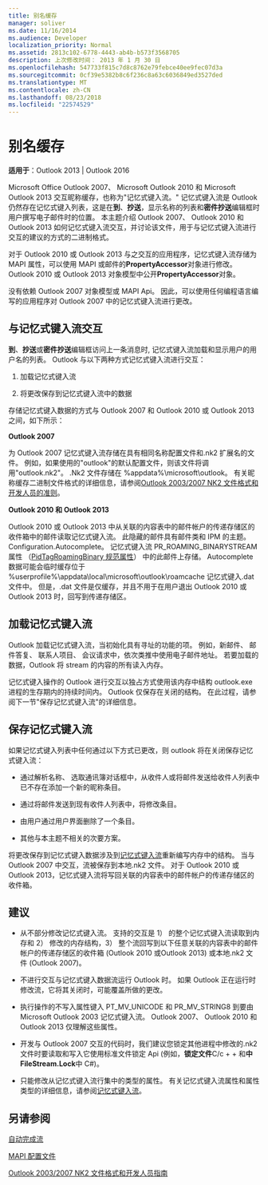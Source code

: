 ```yaml
---
title: 别名缓存
manager: soliver
ms.date: 11/16/2014
ms.audience: Developer
localization_priority: Normal
ms.assetid: 2813c102-6778-4443-ab4b-b573f3568705
description: 上次修改时间： 2013 年 1 月 30 日
ms.openlocfilehash: 547733f815c7d8c8762e79febce40ee9fec07d3a
ms.sourcegitcommit: 0cf39e5382b8c6f236c8a63c6036849ed3527ded
ms.translationtype: MT
ms.contentlocale: zh-CN
ms.lasthandoff: 08/23/2018
ms.locfileid: "22574529"
---
```

# <a name="nickname-cache"></a>别名缓存

 
  
**适用于**：Outlook 2013 | Outlook 2016 
  
Microsoft Office Outlook 2007、 Microsoft Outlook 2010 和 Microsoft Outlook 2013 交互昵称缓存，也称为"记忆式键入流。" 记忆式键入流是 Outlook 仍然存在记忆式键入列表，这是在**到**、**抄送**，显示名称的列表和**密件抄送**编辑框时用户撰写电子邮件时的位置。 本主题介绍 Outlook 2007、 Outlook 2010 和 Outlook 2013 如何记忆式键入流交互，并讨论该文件，用于与记忆式键入流进行交互的建议的方式的二进制格式。 
  
对于 Outlook 2010 或 Outlook 2013 与之交互的应用程序，记忆式键入流存储为 MAPI 属性，可以使用 MAPI 或邮件的**PropertyAccessor**对象进行修改。 Outlook 2010 或 Outlook 2013 对象模型中公开**PropertyAccessor**对象。 
  
没有依赖 Outlook 2007 对象模型或 MAPI Api。 因此，可以使用任何编程语言编写的应用程序对 Outlook 2007 中的记忆式键入流进行更改。
  
## <a name="interacting-with-the-autocomplete-stream"></a>与记忆式键入流交互

**到**、**抄送**或**密件抄送**编辑框访问上一条消息时, 记忆式键入流加载和显示用户的用户名的列表。 Outlook 与以下两种方式记忆式键入流进行交互： 
  
1. 加载记忆式键入流 
    
2. 将更改保存到记忆式键入流中的数据
    
存储记忆式键入数据的方式与 Outlook 2007 和 Outlook 2010 或 Outlook 2013 之间，如下所示： 
  
 **Outlook 2007**
  
为 Outlook 2007 记忆式键入流存储在具有相同名称配置文件和.nk2 扩展名的文件。 例如，如果使用的"outlook"的默认配置文件，则该文件将调用"outlook.nk2"。 .Nk2 文件存储在 %appdata%\microsoft\outlook。 有关昵称缓存二进制文件格式的详细信息，请参阅[Outlook 2003/2007 NK2 文件格式和开发人员的准则](http://portalvhds6gyn3khqwmgzd.blob.core.windows.net/files/NK2/NK2WithBinaryExample.pdf)。
  
 **Outlook 2010 和 Outlook 2013**
  
Outlook 2010 或 Outlook 2013 中从关联的内容表中的邮件帐户的传递存储区的收件箱中的邮件读取记忆式键入流。 此隐藏的邮件具有邮件类和 IPM 的主题。Configuration.Autocomplete。 记忆式键入流 PR_ROAMING_BINARYSTREAM 属性 （[PidTagRoamingBinary 规范属性](pidtagroamingbinary-canonical-property.md)） 中的此邮件上存储。 Autocomplete 数据可能会临时缓存位于 %userprofile%\appdata\local\microsoft\outlook\roamcache 记忆式键入.dat 文件中。 但是，.dat 文件是仅缓存，并且不用于在用户退出 Outlook 2010 或 Outlook 2013 时，回写到传递存储区。
  
## <a name="loading-the-autocomplete-stream"></a>加载记忆式键入流

Outlook 加载记忆式键入流，当初始化具有寻址的功能的项。 例如，新邮件、 邮件答复、 联系人项目、 会议请求中，依次类推中使用电子邮件地址。 若要加载的数据，Outlook 将 stream 的内容的所有读入内存。
  
记忆式键入操作的 Outlook 进行交互以独占方式使用该内存中结构 outlook.exe 进程的生存期内的持续时间内。 Outlook 仅保存在关闭的结构。 在此过程，请参阅下一节"保存记忆式键入流"的详细信息。
  
## <a name="saving-the-autocomplete-stream"></a>保存记忆式键入流

如果记忆式键入列表中任何通过以下方式已更改，则 outlook 将在关闭保存记忆式键入流：
  
- 通过解析名称、 选取通讯簿对话框中，从收件人或将邮件发送给收件人列表中已不存在添加一个新的昵称条目。
    
- 通过将邮件发送到现有收件人列表中，将修改条目。
    
- 由用户通过用户界面删除了一个条目。
    
- 其他与本主题不相关的次要方案。
    
将更改保存到记忆式键入数据涉及到[记忆式键入流](autocomplete-stream.md)重新编写内存中的结构。 当与 Outlook 2007 中交互，流被保存到本地.nk2 文件。 对于 Outlook 2010 或 Outlook 2013，记忆式键入流将写回关联的内容表中的邮件帐户的传递存储区的收件箱。
  
## <a name="recommendations"></a>建议

- 从不部分修改记忆式键入流。 支持的交互是 1） 的整个记忆式键入流读取到内存和 2） 修改的内存结构，3） 整个流回写到以下任意关联的内容表中的邮件帐户的传递存储区的收件箱 (Outlook 2010 或Outlook 2013) 或本地.nk2 文件 (Outlook 2007)。
    
- 不进行交互与记忆式键入数据流运行 Outlook 时。 如果 Outlook 正在运行时修改流，它将其关闭时，可能覆盖所做的更改。
    
- 执行操作的不写入属性键入 PT_MV_UNICODE 和 PR_MV_STRING8 到要由 Microsoft Outlook 2003 记忆式键入流。 Outlook 2007、 Outlook 2010 和 Outlook 2013 仅理解这些属性。
    
- 开发与 Outlook 2007 交互的代码时，我们建议您锁定其他进程中修改的.nk2 文件时要读取和写入它使用标准文件锁定 Api (例如，**锁定文件**C/c + + 和**中FileStream.Lock**中 C#)。 
    
- 只能修改从记忆式键入流行集中的类型的属性。 有关记忆式键入流属性和属性类型的详细信息，请参阅[记忆式键入流](autocomplete-stream.md)。
    
## <a name="see-also"></a>另请参阅



[自动完成流](autocomplete-stream.md)
  
[MAPI 配置文件](mapi-profiles.md)


[Outlook 2003/2007 NK2 文件格式和开发人员指南](http://portalvhds6gyn3khqwmgzd.blob.core.windows.net/files/NK2/NK2WithBinaryExample.pdf)

